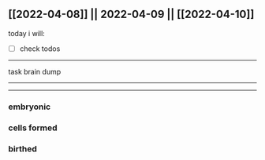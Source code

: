 [[2022-04-08]] || 2022-04-09 || [[2022-04-10]]
---
today i will:
- [ ] check todos
---
task brain dump

---

---

### embryonic

### cells formed

### birthed